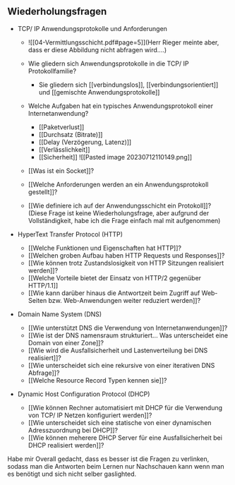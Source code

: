 
## Wiederholungsfragen

- TCP/ IP Anwendungsprotokolle und Anforderungen
	- ![[04-Vermittlungsschicht.pdf#page=5]](Herr Rieger meinte aber, dass er diese Abbildung nicht abfragen wird....)
	
	- Wie gliedern sich Anwendungsprotokolle in die TCP/ IP Protokollfamilie?
		- Sie gliedern sich [[verbindungslos]], [[verbindungsorientiert]] und [[gemischte Anwendungsprotokolle]]
	
	- Welche Aufgaben hat ein typisches Anwendungsprotokoll einer Internetanwendung?
		- [[Paketverlust]]
		- [[Durchsatz (Bitrate)]]
		- [[Delay (Verzögerung, Latenz)]]
		- [[Verlässlichkeit]]
		- [[Sicherheit]]
 ![[Pasted image 20230712110149.png]]
	
	-  [[Was ist ein Socket]]?
	- [[Welche Anforderungen werden an ein Anwendungsprotokoll gestellt]]?
	- [[Wie definiere ich auf der Anwendungsschicht ein Protokoll]]? (Diese Frage ist keine Wiederholungsfrage, aber aufgrund der Vollständigkeit, habe ich die Frage einfach mal mit aufgenommen)

- HyperText Transfer Protocol (HTTP)
	- [[Welche Funktionen und Eigenschaften hat HTTP]]?
	- [[Welchen groben Aufbau haben HTTP Requests und Responses]]?
	- [[Wie können trotz Zustandslosigkeit von HTTP Sitzungen realisiert werden]]?
	- [[Welche Vorteile bietet der Einsatz von HTTP/2 gegenüber HTTP/1.1]]
	- [[Wie kann darüber hinaus die Antwortzeit beim Zugriff auf Web-Seiten bzw. Web-Anwendungen weiter reduziert werden]]?
- Domain Name System (DNS)
	- [[Wie unterstützt DNS die Verwendung von Internetanwendungen]]?
	- [[Wie ist der DNS namensraum strukturiert... Was unterscheidet eine Domain von einer Zone]]?
	- [[Wie wird die Ausfallsicherheit und Lastenverteilung bei DNS realisiert]]?
	- [[Wie unterscheidet sich eine rekursive von einer iterativen DNS Abfrage]]?
	- [[Welche Resource Record Typen kennen sie]]?
- Dynamic Host Configuration  Protocol (DHCP)
	- [[Wie können Rechner automatisiert mit DHCP für die Verwendung von TCP/ IP Netzen konfiguriert werden]]?
	- [[Wie unterscheidet sich eine statische von einer dynamischen Adresszuordnung bei DHCP]]?
	- [[Wie können meherere DHCP Server für eine Ausfallsicherheit bei DHCP realisiert werden]]?

Habe mir Overall gedacht, dass es besser ist die Fragen zu verlinken, sodass man die Antworten beim Lernen nur Nachschauen kann wenn man es benötigt und sich nicht selber gaslighted.
